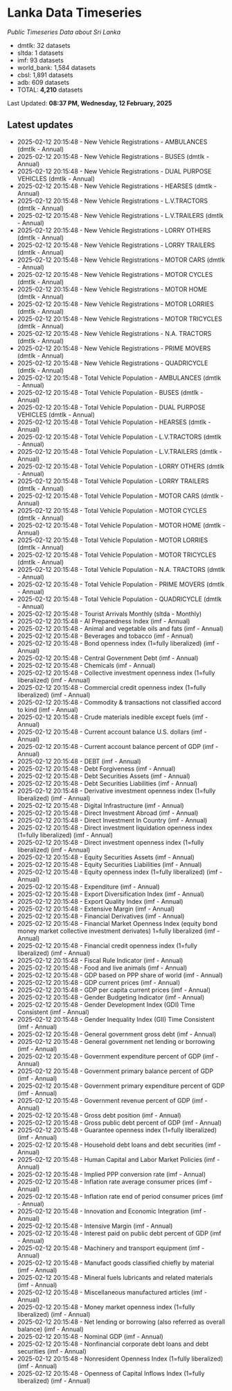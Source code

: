 # Lanka Data Timeseries
*Public Timeseries Data about Sri Lanka*

* dmtlk: 32 datasets
* sltda: 1 datasets
* imf: 93 datasets
* world_bank: 1,584 datasets
* cbsl: 1,891 datasets
* adb: 609 datasets
* TOTAL: **4,210** datasets

Last Updated: **08:37 PM, Wednesday, 12 February, 2025**

## Latest updates

* 2025-02-12 20:15:48 - New Vehicle Registrations - AMBULANCES (dmtlk - Annual)
* 2025-02-12 20:15:48 - New Vehicle Registrations - BUSES (dmtlk - Annual)
* 2025-02-12 20:15:48 - New Vehicle Registrations - DUAL PURPOSE VEHICLES (dmtlk - Annual)
* 2025-02-12 20:15:48 - New Vehicle Registrations - HEARSES (dmtlk - Annual)
* 2025-02-12 20:15:48 - New Vehicle Registrations - L.V.TRACTORS (dmtlk - Annual)
* 2025-02-12 20:15:48 - New Vehicle Registrations - L.V.TRAILERS (dmtlk - Annual)
* 2025-02-12 20:15:48 - New Vehicle Registrations - LORRY OTHERS (dmtlk - Annual)
* 2025-02-12 20:15:48 - New Vehicle Registrations - LORRY TRAILERS (dmtlk - Annual)
* 2025-02-12 20:15:48 - New Vehicle Registrations - MOTOR CARS (dmtlk - Annual)
* 2025-02-12 20:15:48 - New Vehicle Registrations - MOTOR CYCLES (dmtlk - Annual)
* 2025-02-12 20:15:48 - New Vehicle Registrations - MOTOR HOME (dmtlk - Annual)
* 2025-02-12 20:15:48 - New Vehicle Registrations - MOTOR LORRIES (dmtlk - Annual)
* 2025-02-12 20:15:48 - New Vehicle Registrations - MOTOR TRICYCLES (dmtlk - Annual)
* 2025-02-12 20:15:48 - New Vehicle Registrations - N.A. TRACTORS (dmtlk - Annual)
* 2025-02-12 20:15:48 - New Vehicle Registrations - PRIME MOVERS (dmtlk - Annual)
* 2025-02-12 20:15:48 - New Vehicle Registrations - QUADRICYCLE (dmtlk - Annual)
* 2025-02-12 20:15:48 - Total Vehicle Population - AMBULANCES (dmtlk - Annual)
* 2025-02-12 20:15:48 - Total Vehicle Population - BUSES (dmtlk - Annual)
* 2025-02-12 20:15:48 - Total Vehicle Population - DUAL PURPOSE VEHICLES (dmtlk - Annual)
* 2025-02-12 20:15:48 - Total Vehicle Population - HEARSES (dmtlk - Annual)
* 2025-02-12 20:15:48 - Total Vehicle Population - L.V.TRACTORS (dmtlk - Annual)
* 2025-02-12 20:15:48 - Total Vehicle Population - L.V.TRAILERS (dmtlk - Annual)
* 2025-02-12 20:15:48 - Total Vehicle Population - LORRY OTHERS (dmtlk - Annual)
* 2025-02-12 20:15:48 - Total Vehicle Population - LORRY TRAILERS (dmtlk - Annual)
* 2025-02-12 20:15:48 - Total Vehicle Population - MOTOR CARS (dmtlk - Annual)
* 2025-02-12 20:15:48 - Total Vehicle Population - MOTOR CYCLES (dmtlk - Annual)
* 2025-02-12 20:15:48 - Total Vehicle Population - MOTOR HOME (dmtlk - Annual)
* 2025-02-12 20:15:48 - Total Vehicle Population - MOTOR LORRIES (dmtlk - Annual)
* 2025-02-12 20:15:48 - Total Vehicle Population - MOTOR TRICYCLES (dmtlk - Annual)
* 2025-02-12 20:15:48 - Total Vehicle Population - N.A. TRACTORS (dmtlk - Annual)
* 2025-02-12 20:15:48 - Total Vehicle Population - PRIME MOVERS (dmtlk - Annual)
* 2025-02-12 20:15:48 - Total Vehicle Population - QUADRICYCLE (dmtlk - Annual)
* 2025-02-12 20:15:48 - Tourist Arrivals Monthly (sltda - Monthly)
* 2025-02-12 20:15:48 - AI Preparedness Index (imf - Annual)
* 2025-02-12 20:15:48 - Animal and vegetable oils and fats (imf - Annual)
* 2025-02-12 20:15:48 - Beverages and tobacco (imf - Annual)
* 2025-02-12 20:15:48 - Bond openness index (1=fully liberalized) (imf - Annual)
* 2025-02-12 20:15:48 - Central Government Debt (imf - Annual)
* 2025-02-12 20:15:48 - Chemicals (imf - Annual)
* 2025-02-12 20:15:48 - Collective investment openness index (1=fully liberalized) (imf - Annual)
* 2025-02-12 20:15:48 - Commercial credit openness index (1=fully liberalized) (imf - Annual)
* 2025-02-12 20:15:48 - Commodity & transactions not classified accord to kind (imf - Annual)
* 2025-02-12 20:15:48 - Crude materials inedible except fuels (imf - Annual)
* 2025-02-12 20:15:48 - Current account balance U.S. dollars (imf - Annual)
* 2025-02-12 20:15:48 - Current account balance percent of GDP (imf - Annual)
* 2025-02-12 20:15:48 - DEBT (imf - Annual)
* 2025-02-12 20:15:48 - Debt Forgiveness (imf - Annual)
* 2025-02-12 20:15:48 - Debt Securities Assets (imf - Annual)
* 2025-02-12 20:15:48 - Debt Securities Liabilities (imf - Annual)
* 2025-02-12 20:15:48 - Derivative investment openness index (1=fully liberalized) (imf - Annual)
* 2025-02-12 20:15:48 - Digital Infrastructure (imf - Annual)
* 2025-02-12 20:15:48 - Direct Investment Abroad (imf - Annual)
* 2025-02-12 20:15:48 - Direct Investment In Country (imf - Annual)
* 2025-02-12 20:15:48 - Direct investment liquidation openness index (1=fully liberalized) (imf - Annual)
* 2025-02-12 20:15:48 - Direct investment openness index (1=fully liberalized) (imf - Annual)
* 2025-02-12 20:15:48 - Equity Securities Assets (imf - Annual)
* 2025-02-12 20:15:48 - Equity Securities Liabilities (imf - Annual)
* 2025-02-12 20:15:48 - Equity openness index (1=fully liberalized) (imf - Annual)
* 2025-02-12 20:15:48 - Expenditure (imf - Annual)
* 2025-02-12 20:15:48 - Export Diversification Index (imf - Annual)
* 2025-02-12 20:15:48 - Export Quality Index (imf - Annual)
* 2025-02-12 20:15:48 - Extensive Margin (imf - Annual)
* 2025-02-12 20:15:48 - Financial Derivatives (imf - Annual)
* 2025-02-12 20:15:48 - Financial Market Openness Index (equity bond money market collective investment derivates) 1=fully liberalized (imf - Annual)
* 2025-02-12 20:15:48 - Financial credit openness index (1=fully liberalized) (imf - Annual)
* 2025-02-12 20:15:48 - Fiscal Rule Indicator (imf - Annual)
* 2025-02-12 20:15:48 - Food and live animals (imf - Annual)
* 2025-02-12 20:15:48 - GDP based on PPP share of world (imf - Annual)
* 2025-02-12 20:15:48 - GDP current prices (imf - Annual)
* 2025-02-12 20:15:48 - GDP per capita current prices (imf - Annual)
* 2025-02-12 20:15:48 - Gender Budgeting Indicator (imf - Annual)
* 2025-02-12 20:15:48 - Gender Development Index (GDI) Time Consistent (imf - Annual)
* 2025-02-12 20:15:48 - Gender Inequality Index (GII) Time Consistent (imf - Annual)
* 2025-02-12 20:15:48 - General government gross debt (imf - Annual)
* 2025-02-12 20:15:48 - General government net lending or borrowing (imf - Annual)
* 2025-02-12 20:15:48 - Government expenditure percent of GDP (imf - Annual)
* 2025-02-12 20:15:48 - Government primary balance percent of GDP (imf - Annual)
* 2025-02-12 20:15:48 - Government primary expenditure percent of GDP (imf - Annual)
* 2025-02-12 20:15:48 - Government revenue percent of GDP (imf - Annual)
* 2025-02-12 20:15:48 - Gross debt position (imf - Annual)
* 2025-02-12 20:15:48 - Gross public debt percent of GDP (imf - Annual)
* 2025-02-12 20:15:48 - Guarantee openness index (1=fully liberalized) (imf - Annual)
* 2025-02-12 20:15:48 - Household debt loans and debt securities (imf - Annual)
* 2025-02-12 20:15:48 - Human Capital and Labor Market Policies (imf - Annual)
* 2025-02-12 20:15:48 - Implied PPP conversion rate (imf - Annual)
* 2025-02-12 20:15:48 - Inflation rate average consumer prices (imf - Annual)
* 2025-02-12 20:15:48 - Inflation rate end of period consumer prices (imf - Annual)
* 2025-02-12 20:15:48 - Innovation and Economic Integration (imf - Annual)
* 2025-02-12 20:15:48 - Intensive Margin (imf - Annual)
* 2025-02-12 20:15:48 - Interest paid on public debt percent of GDP (imf - Annual)
* 2025-02-12 20:15:48 - Machinery and transport equipment (imf - Annual)
* 2025-02-12 20:15:48 - Manufact goods classified chiefly by material (imf - Annual)
* 2025-02-12 20:15:48 - Mineral fuels lubricants and related materials (imf - Annual)
* 2025-02-12 20:15:48 - Miscellaneous manufactured articles (imf - Annual)
* 2025-02-12 20:15:48 - Money market openness index (1=fully liberalized) (imf - Annual)
* 2025-02-12 20:15:48 - Net lending or borrowing (also referred as overall balance) (imf - Annual)
* 2025-02-12 20:15:48 - Nominal GDP (imf - Annual)
* 2025-02-12 20:15:48 - Nonfinancial corporate debt loans and debt securities (imf - Annual)
* 2025-02-12 20:15:48 - Nonresident Openness Index (1=fully liberalized) (imf - Annual)
* 2025-02-12 20:15:48 - Openness of Capital Inflows Index (1=fully liberalized) (imf - Annual)